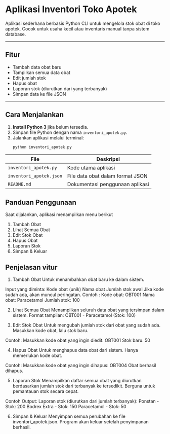 # Aplikasi Inventori Toko Apotek

Aplikasi sederhana berbasis Python CLI untuk mengelola stok obat di toko apotek. Cocok untuk usaha kecil atau inventaris manual tanpa sistem database.

---

## Fitur

- Tambah data obat baru
- Tampilkan semua data obat
- Edit jumlah stok
- Hapus obat
- Laporan stok (diurutkan dari yang terbanyak)
- Simpan data ke file JSON

---

## Cara Menjalankan

1. **Install Python 3** jika belum tersedia.
2. Simpan file Python dengan nama `inventori_apotek.py`.
3. Jalankan aplikasi melalui terminal:
   ```bash
   python inventori_apotek.py
| File                    | Deskripsi                        |
| ----------------------- | -------------------------------- |
| `inventori_apotek.py`   | Kode utama aplikasi              |
| `inventori_apotek.json` | File data obat dalam format JSON |
| `README.md`             | Dokumentasi penggunaan aplikasi  |

## Panduan Penggunaan 
Saat dijalankan, aplikasi menampilkan menu berikut
1. Tambah Obat
2. Lihat Semua Obat
3. Edit Stok Obat
4. Hapus Obat
5. Laporan Stok
6. Simpan & Keluar

## Penjelasan vitur 
1. Tambah Obat
Untuk menambahkan obat baru ke dalam sistem.

Input yang diminta:
Kode obat (unik)
Nama obat
Jumlah stok awal
Jika kode sudah ada, akan muncul peringatan.
Contoh :
Kode obat: OBT001
Nama obat: Paracetamol
Jumlah stok: 100

2. Lihat Semua Obat
Menampilkan seluruh data obat yang tersimpan dalam sistem.
Format tampilan:
OBT001 - Paracetamol (Stok: 100)

3. Edit Stok Obat
Untuk mengubah jumlah stok dari obat yang sudah ada.
Masukkan kode obat, lalu stok baru.

Contoh:
Masukkan kode obat yang ingin diedit: OBT001
Stok baru: 50

4. Hapus Obat
Untuk menghapus data obat dari sistem.
Hanya memerlukan kode obat.

Contoh:
Masukkan kode obat yang ingin dihapus: OBT004
Obat berhasil dihapus.

5. Laporan Stok
Menampilkan daftar semua obat yang diurutkan berdasarkan jumlah stok dari terbanyak ke tersedikit.
Berguna untuk pemantauan stok secara cepat.

Contoh Output:
Laporan stok (diurutkan dari jumlah terbanyak):
Ponstan - Stok: 200
Bodrex Extra - Stok: 150
Paracetamol - Stok: 50

6. Simpan & Keluar
Menyimpan semua perubahan ke file inventori_apotek.json.
Program akan keluar setelah penyimpanan berhasil.











